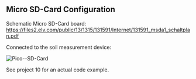 ## Micro SD-Card Configuration

Schematic Micro SD-Card board:
https://files2.elv.com/public/13/1315/131591/Internet/131591_msda1_schaltplan.pdf

Connected to the soil measurement device:

![Pico--SD-Card](https://github.com/Florian-Wilhelm/Raspberry-Pi/assets/77980708/10ef905c-a06a-4749-8ee7-7e512b166b9d)

See project 10 for an actual code example.
